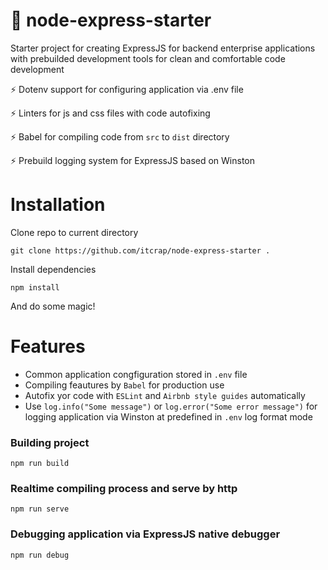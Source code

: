 # 🚀 node-express-starter

Starter project for creating ExpressJS for backend enterprise applications with prebuilded development tools for clean and comfortable code development 

:zap: Dotenv support for configuring application via .env file

:zap: Linters for js and css files with code autofixing

:zap: Babel for compiling code from `src` to `dist` directory

:zap: Prebuild logging system for ExpressJS based on Winston


# Installation

Clone repo to current directory

```
git clone https://github.com/itcrap/node-express-starter .
```

Install dependencies

```
npm install
```

And do some magic!

# Features

- Common application congfiguration stored in `.env` file
- Compiling feautures by `Babel` for production use
- Autofix yor code with `ESLint` and `Airbnb style guides` automatically
- Use `log.info("Some message")` or `log.error("Some error message")` for logging application via Winston at predefined in `.env` log format mode

### Building project

```
npm run build
```

### Realtime compiling process and serve by http

```
npm run serve
```

### Debugging application via ExpressJS native debugger

```
npm run debug
```